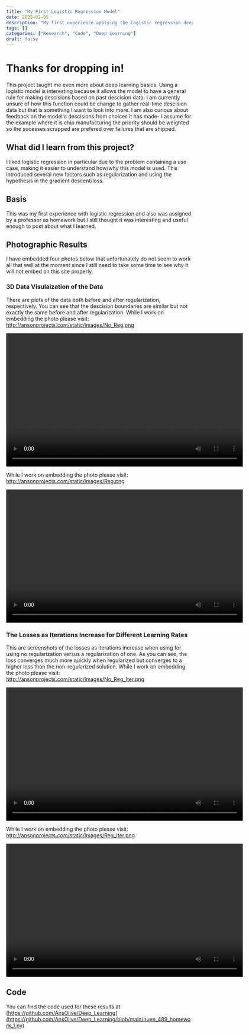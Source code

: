 ```yaml
---
title: "My First Logistic Regression Model"
date: 2025-02-05
description: "My first experience applying the logistic regression deep learning method."
tags: []
categories: ["Research", "Code", "Deep Learning"]
draft: false
---
```


# Thanks for dropping in!

This project taught me even more about deep learning basics. Using a logistic model is interesting because it allows the model to have a general rule for making descisions based on past descision data. I am currently unsure of how this function could be change to gather real-time descision data but that is something I want to look into more. I am also curious about feedback on the model's descisions from choices it has made- I assume for the example where it is chip manufacturing the priority should be weighted so the sucesses scrapped are prefered over failures that are shipped.

## What did I learn from this project?

I liked logistic regression in particular due to the problem containing a use case, making it easier to understand how/why this model is used. This introduced several new factors such as regularization and using the hypothesis in the gradient descent/loss.

## Basis

This was my first experience with logistic regression and also was assigned by a professor as homework but I still thought it was interesting and useful enough to post about what I learned.

## Photographic Results

I have embedded four photos below that unfortunately do not seem to work all that well at the moment since I still need to take some time to see why it will not embed on this site properly.

### 3D Data Visulaization of the Data

There are plots of the data both before and after regularization, respectively. You can see that the descision boundaries are similar but not exactly the same before and after regularization.
While I work on embedding the photo please visit: http://ansonprojects.com/static/images/No_Reg.png

<video controls width="640" height="360">
  <source src="/images/No_Reg.png" type="images/png">
  Your browser does not support the video tag.
</video>

While I work on embedding the photo please visit: http://ansonprojects.com/static/images/Reg.png

<video controls width="640" height="360">
  <source src="/images/Reg.png" type="images/png">
  Your browser does not support the video tag.
</video>

### The Losses as Iterations Increase for Different Learning Rates

This are screenshots of the losses as iterations increase when using for using no regularization versus a regularization of one. As you can see, the loss converges much more quickly when regularized but converges to a higher loss than the non-regularized solution.
While I work on embedding the photo please visit: http://ansonprojects.com/static/images/No_Reg_Iter.png

<video controls width="640" height="360">
  <source src="/images/No_Reg_Iter.png" type="images/png">
  Your browser does not support the video tag.
</video>

While I work on embedding the photo please visit: http://ansonprojects.com/static/images/Reg_Iter.png

<video controls width="640" height="360">
  <source src="/images/Reg_Iter.png" type="images/png">
  Your browser does not support the video tag.
</video>

## Code

You can find the code used for these results at [https://github.com/AnsOlive/Deep_Learning](https://github.com/AnsOlive/Deep_Learning/blob/main/nuen_489_homework_1.py)